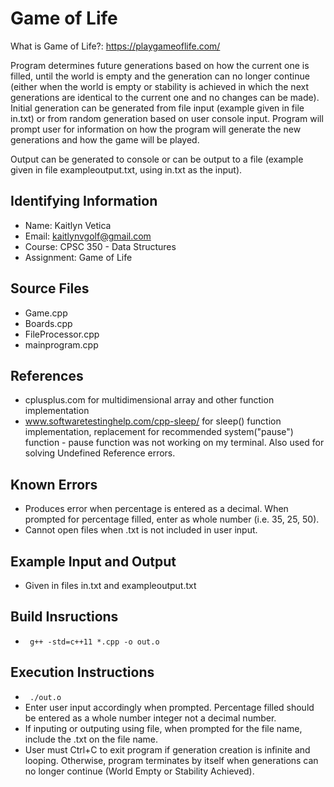 # Game of Life
What is Game of Life?: https://playgameoflife.com/

Program determines future generations based on how the current one is filled, until the world is empty and the generation can no longer continue (either when the world is empty or stability is achieved in which the next generations are identical to the current one and no changes can be made). Initial generation can be generated from file input (example given in file in.txt) or from random generation based on user console input. Program will prompt user for information on how the program will generate the new generations and how the game will be played. 

Output can be generated to console or can be output to a file (example given in file exampleoutput.txt, using in.txt as the input).

## Identifying Information

* Name: Kaitlyn Vetica
* Email: kaitlynvgolf@gmail.com
* Course: CPSC 350 - Data Structures
* Assignment: Game of Life

## Source Files

* Game.cpp
* Boards.cpp
* FileProcessor.cpp
* mainprogram.cpp

## References

* cplusplus.com for multidimensional array and other function implementation
* www.softwaretestinghelp.com/cpp-sleep/ for sleep() function implementation, replacement for recommended system("pause") function - pause function was not working on my terminal. Also used for solving Undefined Reference errors.

## Known Errors

* Produces error when percentage is entered as a decimal. When prompted for percentage filled, enter as whole number (i.e. 35, 25, 50).
* Cannot open files when .txt is not included in user input.

## Example Input and Output 

* Given in files in.txt and exampleoutput.txt

## Build Insructions

* <code> g++ -std=c++11 *.cpp -o out.o </code>

## Execution Instructions

* <code> ./out.o </code>
* Enter user input accordingly when prompted. Percentage filled should be entered as a whole number integer not a decimal number. 
* If inputing or outputing using file, when prompted for the file name, include the .txt on the file name.
* User must Ctrl+C to exit program if generation creation is infinite and looping. Otherwise, program terminates by itself when generations can no longer continue (World Empty or Stability Achieved).


